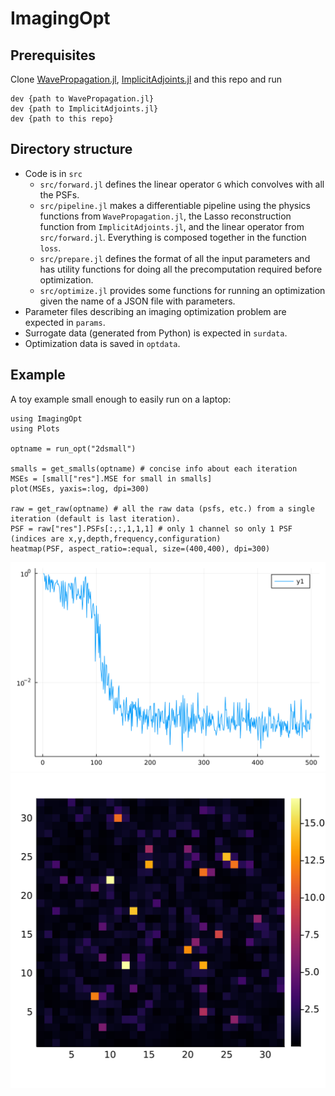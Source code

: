 # ImagingOpt

## Prerequisites

Clone [WavePropagation.jl](https://github.com/gaurav-arya/WavePropagation.jl), [ImplicitAdjoints.jl](https://github.com/gaurav-arya/ImplicitAdjoints.jl) and this repo and run
```
dev {path to WavePropagation.jl}
dev {path to ImplicitAdjoints.jl}
dev {path to this repo}
```

## Directory structure

- Code is in `src`
    - `src/forward.jl` defines the linear operator `G` which convolves with all the PSFs.
    - `src/pipeline.jl` makes a differentiable pipeline using the physics functions from `WavePropagation.jl`, the Lasso reconstruction function from `ImplicitAdjoints.jl`, and the linear operator from `src/forward.jl`. Everything is composed together in the function `loss`.
    - `src/prepare.jl` defines the format of all the input parameters and has utility functions for doing all the precomputation required before optimization.
    - `src/optimize.jl` provides some functions for running an optimization given the name of a JSON file with parameters.
- Parameter files describing an imaging optimization problem are expected in `params`.
- Surrogate data (generated from Python) is expected in `surdata`.
- Optimization data is saved in `optdata`.

## Example

A toy example small enough to easily run on a laptop:

```
using ImagingOpt
using Plots

optname = run_opt("2dsmall")

smalls = get_smalls(optname) # concise info about each iteration
MSEs = [small["res"].MSE for small in smalls]
plot(MSEs, yaxis=:log, dpi=300)

raw = get_raw(optname) # all the raw data (psfs, etc.) from a single iteration (default is last iteration).
PSF = raw["res"].PSFs[:,:,1,1,1] # only 1 channel so only 1 PSF (indices are x,y,depth,frequency,configuration)
heatmap(PSF, aspect_ratio=:equal, size=(400,400), dpi=300)
```

![MSEs](examples/mses.png) 
![PSF](examples/psf.png) 
